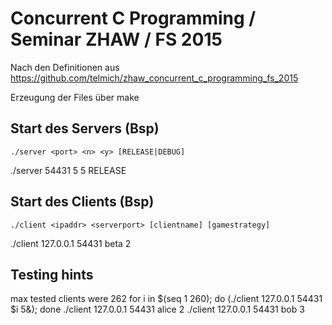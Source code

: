 # Concurrent C Programming / Seminar ZHAW / FS 2015
Nach den Definitionen aus https://github.com/telmich/zhaw_concurrent_c_programming_fs_2015 

Erzeugung der Files über make

## Start des Servers (Bsp)
    ./server <port> <n> <y> [RELEASE|DEBUG]
./server 54431 5 5 RELEASE

## Start des Clients (Bsp)
    ./client <ipaddr> <serverport> [clientname] [gamestrategy]
./client 127.0.0.1 54431 beta 2


## Testing hints
max tested clients were 262
for i in $(seq 1 260); do (./client 127.0.0.1 54431 $i 5&); done
./client 127.0.0.1 54431 alice 2
./client 127.0.0.1 54431 bob 3